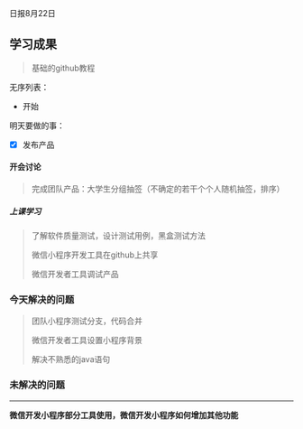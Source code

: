日报8月22日

## 学习成果



> 基础的github教程

无序列表：

- 开始

明天要做的事：

- [x] 发布产品



 #### 开会讨论

> 完成团队产品：大学生分组抽签（不确定的若干个个人随机抽签，排序）

##### 上课学习

> 了解软件质量测试，设计测试用例，黑盒测试方法
>
> 微信小程序开发工具在github上共享
>
> 微信开发者工具调试产品

 ### 今天解决的问题

> 团队小程序测试分支，代码合并
>
> 微信开发者工具设置小程序背景
>
> 解决不熟悉的java语句

### 未解决的问题

***

**微信开发小程序部分工具使用，微信开发小程序如何增加其他功能**
